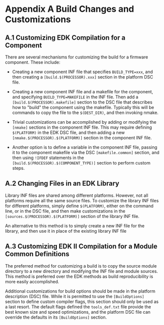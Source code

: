 <!--- @file
  Appendix B Build Changes and Customizations

  Copyright (c) 2007-2019, Intel Corporation. All rights reserved.<BR>

  Redistribution and use in source (original document form) and 'compiled'
  forms (converted to PDF, epub, HTML and other formats) with or without
  modification, are permitted provided that the following conditions are met:

  1) Redistributions of source code (original document form) must retain the
     above copyright notice, this list of conditions and the following
     disclaimer as the first lines of this file unmodified.

  2) Redistributions in compiled form (transformed to other DTDs, converted to
     PDF, epub, HTML and other formats) must reproduce the above copyright
     notice, this list of conditions and the following disclaimer in the
     documentation and/or other materials provided with the distribution.

  THIS DOCUMENTATION IS PROVIDED BY TIANOCORE PROJECT "AS IS" AND ANY EXPRESS OR
  IMPLIED WARRANTIES, INCLUDING, BUT NOT LIMITED TO, THE IMPLIED WARRANTIES OF
  MERCHANTABILITY AND FITNESS FOR A PARTICULAR PURPOSE ARE DISCLAIMED. IN NO
  EVENT SHALL TIANOCORE PROJECT  BE LIABLE FOR ANY DIRECT, INDIRECT, INCIDENTAL,
  SPECIAL, EXEMPLARY, OR CONSEQUENTIAL DAMAGES (INCLUDING, BUT NOT LIMITED TO,
  PROCUREMENT OF SUBSTITUTE GOODS OR SERVICES; LOSS OF USE, DATA, OR PROFITS;
  OR BUSINESS INTERRUPTION) HOWEVER CAUSED AND ON ANY THEORY OF LIABILITY,
  WHETHER IN CONTRACT, STRICT LIABILITY, OR TORT (INCLUDING NEGLIGENCE OR
  OTHERWISE) ARISING IN ANY WAY OUT OF THE USE OF THIS DOCUMENTATION, EVEN IF
  ADVISED OF THE POSSIBILITY OF SUCH DAMAGE.

-->

# Appendix A Build Changes and Customizations

## A.1 Customizing EDK Compilation for a Component

There are several mechanisms for customizing the build for a firmware
component. These include:

* Creating a new component INF file that specifies `BUILD_TYPE=xxx`, and then
  creating a `[build.$(PROCESSOR).xxx]` section in the platform DSC file.

* Creating a new component INF file and a makefile for the component, and
  specifying `BUILD_TYPE=MAKEFILE` in the INF file. Then add a
  `[build.$(PROCESSOR).makefile]` section to the DSC file that describes how to
  "build" the component using the makefile. Typically this will be commands to
  copy the file to the `$(DEST_DIR)`, and then invoking nmake.

* Trivial customizations can be accomplished by adding or modifying the
  `[nmake]` sections in the component INF file. This may require defining
  `$(PLATFORM)` in the EDK DSC file, and then adding a new
  `[nmake.$(PROCESSOR).$(PLATFORM)]` section in the component INF file.

* Another option is to define a variable in the component INF file, passing it
  to the component makefile via the DSC `[makefile.common]` section, and then
  using `!IFDEF` statements in the `[build.$(PROCESSOR).$(COMPONENT_TYPE)]`
  section to perform custom steps.

## A.2 Changing Files in an EDK Library

Library INF files are shared among different platforms. However, not all
platforms require all the same source files. To customize the library INF files
for different platforms, simply define `$(PLATFORM)`, either on the command
line, or in the DSC file, and then make customizations in the
`[sources.$(PROCESSOR).$(PLATFORM)]` section of the library INF file.

An alternative to this method is to simply create a new INF file for the
library, and then use it in place of the existing library INF file

## A.3 Customizing EDK II Compilation for a Module Common Definitions

The preferred method for customizing a build is to copy the source module
directory to a new directory and modifying the INF file and module sources.
This method is preferred over the EDK methods as build reproducibility is more
easily accomplished.

Additional customizations for build options should be made in the platform
description (DSC) file. While it is permitted to use the `[BuildOptions]`
section to define custom compiler flags, this section should only be used as a
last resort. The default flags defined the `tools_def.txt` file provide the best
known size and speed optimizations, and the platform DSC file can override the
defaults in its `[BuildOptions]` section.
